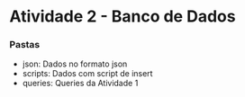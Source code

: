 # Atividade 2 - Banco de Dados

### Pastas
- json: Dados no formato json
- scripts: Dados com script de insert
- queries: Queries da Atividade 1